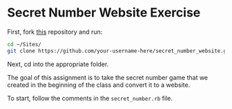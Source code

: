 # Secret Number Website Exercise

First, fork [this](https://github.com/BEWD-NYC-20/apartments) repository and run:

```bash
cd ~/Sites/
git clone https://github.com/your-username-here/secret_number_website.git
```

Next, cd into the appropriate folder.

The goal of this assignment is to take the secret number game that we created in the beginning of the class and convert it to a website.

To start, follow the comments in the `secret_number.rb` file.
